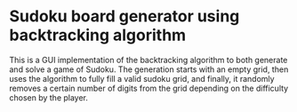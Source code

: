 # Sudoku board generator using backtracking algorithm

This is a GUI implementation of the backtracking algorithm to both generate and solve a game of Sudoku.
The generation starts with an empty grid, then uses the algorithm to fully fill a valid sudoku grid, and finally, it randomly removes a certain number of digits from the grid depending on the difficulty chosen by the player.